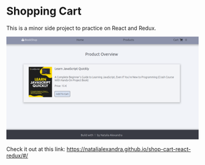 # Shopping Cart

This is a minor side project to practice on React and Redux.

![project screenshot](./public/img/screenshot-shopping-cart.png)

Check it out at this link: https://natalialexandra.github.io/shop-cart-react-redux/#/
